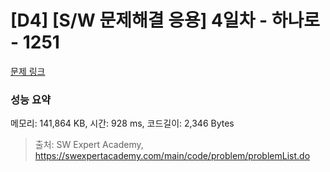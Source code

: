 # [D4] [S/W 문제해결 응용] 4일차 - 하나로 - 1251 

[문제 링크](https://swexpertacademy.com/main/code/problem/problemDetail.do?contestProbId=AV15StKqAQkCFAYD) 

### 성능 요약

메모리: 141,864 KB, 시간: 928 ms, 코드길이: 2,346 Bytes



> 출처: SW Expert Academy, https://swexpertacademy.com/main/code/problem/problemList.do
